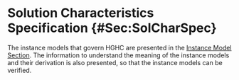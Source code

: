 # Solution Characteristics Specification {#Sec:SolCharSpec}

The instance models that govern HGHC are presented in the [Instance Model Section](./SecIMs.md#Sec:IMs). The information to understand the meaning of the instance models and their derivation is also presented, so that the instance models can be verified.
